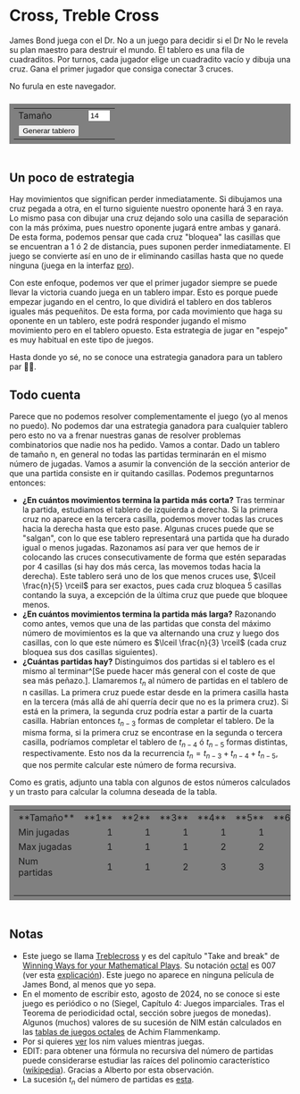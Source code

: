 
# Cross, Treble Cross

<style>
    a { text-decoration: underline; }

    #board {
        display: block;
        margin: auto;
    }

    #turn {
        text-align: center;
    }

    table {
        margin: 1em auto 3em auto;
        padding: 0.5em;
        background-color: gray;
    }

    #data-table td {
        width: 20px;
        text-align: right;
    }

    #data-table td:nth-child(1){
        width: 100px;
        text-align: left;
    }
</style>

James Bond juega con el Dr. No a un juego para decidir si el Dr No le revela su plan maestro para destruir el mundo. El tablero es una fila de cuadraditos. Por turnos, cada jugador elige un cuadradito vacío y dibuja una cruz. Gana el primer jugador que consiga conectar 3 cruces.

<!-- Board -->
<canvas id="board">
    No furula en este navegador.
</canvas>

<h3 id="turn"></h3>

<table>
    <tr>
        <td> <label>Tamaño</label> </td>
        <td> <input style="width: 3em" id="n_squares" type="number" min="1" max="30" value=14> </td>
    </tr>
    <tr>
        <td> <button type="button" onclick="generateBoard(); draw();">Generar tablero</button><br> </td>
    </tr>
</table>

## Un poco de estrategia

Hay movimientos que significan perder inmediatamente. Si dibujamos una cruz pegada a otra, en el turno siguiente nuestro oponente hará 3 en raya. Lo mismo pasa con dibujar una cruz dejando solo una casilla de separación con la más próxima, pues nuestro oponente jugará entre ambas y ganará. De esta forma, podemos pensar que cada cruz "bloquea" las casillas que se encuentran a 1 ó 2 de distancia, pues suponen perder inmediatamente. El juego se convierte así en uno de ir eliminando casillas hasta que no quede ninguna (juega en la interfaz <a id="switch_button" onclick="switchMode(this); window.scrollTo(0,0);">pro</a>).

Con este enfoque, podemos ver que el primer jugador siempre se puede llevar la victoria cuando juega en un tablero impar. Esto es porque puede empezar jugando en el centro, lo que dividirá el tablero en dos tableros iguales más pequeñitos. De esta forma, por cada movimiento que haga su oponente en un tablero, este podrá responder jugando el mismo movimiento pero en el tablero opuesto. Esta estrategia de jugar en "espejo" es muy habitual en este tipo de juegos.

Hasta donde yo sé, no se conoce una estrategia ganadora para un tablero par 🤷‍♂️.

## Todo cuenta

Parece que no podemos resolver complementamente el juego (yo al menos no puedo). No podemos dar una estrategia ganadora para cualquier tablero pero esto no va a frenar nuestras ganas de resolver problemas combinatorios que nadie nos ha pedido. Vamos a contar. Dado un tablero de tamaño n, en general no todas las partidas terminarán en el mismo número de jugadas. Vamos a asumir la convención de la sección anterior de que una partida consiste en ir quitando casillas. Podemos preguntarnos entonces:

- **¿En cuántos movimientos termina la partida más corta?** Tras terminar la partida, estudiamos el tablero de izquierda a derecha. Si la primera cruz no aparece en la tercera casilla, podemos mover todas las cruces hacia la derecha hasta que esto pase. Algunas cruces puede que se "salgan", con lo que ese tablero representará una partida que ha durado igual o menos jugadas. Razonamos así para ver que hemos de ir colocando las cruces consecutivamente de forma que estén separadas por 4 casillas (si hay dos más cerca, las movemos todas hacia la derecha). Este tablero será uno de los que menos cruces use, $\lceil \frac{n}{5} \rceil$ para ser exactos, pues cada cruz bloquea 5 casillas contando la suya, a excepción de la última cruz que puede que bloquee menos.
- **¿En cuántos movimientos termina la partida más larga?** Razonando como antes, vemos que una de las partidas que consta del máximo número de movimientos es la que va alternando una cruz y luego dos casillas, con lo que este número es $\lceil \frac{n}{3} \rceil$ (cada cruz bloquea sus dos casillas siguientes).
- **¿Cuántas partidas hay?** Distinguimos dos partidas si el tablero es el mismo al terminar^[Se puede hacer más general con el coste de que sea más peñazo.]. Llamaremos $t_n$ al número de partidas en el tablero de n casillas. La primera cruz puede estar desde en la primera casilla hasta en la tercera (más allá de ahí querría decir que no es la primera cruz). Si está en la primera, la segunda cruz podría estar a partir de la cuarta casilla. Habrían entonces $t_{n-3}$ formas de completar el tablero. De la misma forma, si la primera cruz se encontrase en la segunda o tercera casilla, podríamos completar el tablero de $t_{n-4}$ ó $t_{n-5}$ formas distintas, respectivamente. Esto nos da la recurrencia $t_n = t_{n-3} + t_{n-4} + t_{n-5}$, que nos permite calcular este número de forma recursiva.

Como es gratis, adjunto una tabla con algunos de estos números calculados y un trasto para calcular la columna deseada de la tabla.


<table id="data-table">
    <tr>
        <td> **Tamaño** </td>
        <td>**1**</td>
        <td>**2**</td>
        <td>**3**</td>
        <td>**4**</td>
        <td>**5**</td>
        <td>**6**</td>
        <td>**7**</td>
        <td>**8**</td>
        <td>**9**</td>
        <td>**10**</td>
        <td>**11**</td>
        <td>**12**</td>
        <td> <input style="width: 3em" id="count_input" type="number" min="0" value=13> </td>
    </tr>
    <tr>
        <td> Min jugadas </td>
        <td> 1 </td>
        <td> 1 </td>
        <td> 1 </td>
        <td> 1 </td>
        <td> 1 </td>
        <td> 2 </td>
        <td> 2 </td>
        <td> 2 </td>
        <td> 2 </td>
        <td> 2 </td>
        <td> 3 </td>
        <td> 3 </td>
        <td id="min_plays"></td>
    </tr>
    <tr>
        <td> Max jugadas </td>
        <td> 1 </td>
        <td> 1 </td>
        <td> 1 </td>
        <td> 2 </td>
        <td> 2 </td>
        <td> 2 </td>
        <td> 3 </td>
        <td> 3 </td>
        <td> 3 </td>
        <td> 4 </td>
        <td> 4 </td>
        <td> 4 </td>
        <td id="max_plays"></td>
    </tr>
    <tr>
        <td> Num partidas </td>
        <td> 1 </td>
        <td> 1 </td>
        <td> 2 </td>
        <td> 3 </td>
        <td> 3 </td>
        <td> 4 </td>
        <td> 6 </td>
        <td> 8 </td>
        <td> 10 </td>
        <td> 13 </td>
        <td> 18 </td>
        <td> 24 </td>
        <td id="count_res"></td>
    </tr>
    <tr>
        <td></td>
        <td></td>
        <td></td>
        <td></td>
        <td></td>
        <td></td>
        <td></td>
        <td></td>
        <td></td>
        <td></td>
        <td></td>
        <td></td>
        <td></td>
        <td> <button type="button" onclick="computePlays()">Calcular</button><br> </td>
    </tr>
</table>


## Notas
- Este juego se llama [Treblecross](https://en.wikipedia.org/wiki/Treblecross) y es del capítulo "Take and break" de [Winning Ways for your Mathematical Plays](https://es.wikipedia.org/wiki/Winning_Ways_for_your_Mathematical_Plays). Su notación [octal](https://es.wikipedia.org/wiki/Juego_octal) es 007 (ver esta [explicación](https://math.stackexchange.com/questions/4283174/why-do-we-say-treblecross-octal-game-notation-is-007)). Este juego no aparece en ninguna película de James Bond, al menos que yo sepa.
- En el momento de escribir esto, agosto de 2024, no se conoce si este juego es periódico o no (Siegel, Capítulo 4: Juegos imparciales. Tras el Teorema de periodicidad octal, sección sobre juegos de monedas). Algunos (muchos) valores de su sucesión de NIM están calculados en las [tablas de juegos octales](http://wwwhomes.uni-bielefeld.de/achim/octal.html) de Achim Flammenkamp.
- Por si quieres
<a onclick="nimMode(); window.scrollTo(0,0);">ver</a>
los nim values mientras juegas.
- EDIT: para obtener una fórmula no recursiva del número de partidas puede considerarse estudiar las raíces del polinomio característico ([wikipedia](https://en.wikipedia.org/wiki/Recurrence_relation)). Gracias a Alberto por esta observación.
- La sucesión $t_n$ del número de partidas es
<a href="https://oeis.org/A017818">esta</a>.

<script src="007.js"></script>
